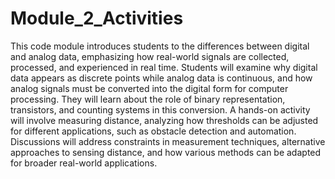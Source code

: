 # Module_2_Activities

This code module introduces students to the differences between digital and analog data, emphasizing how real-world signals are collected, processed, and experienced in real time. Students will examine why digital data appears as discrete points while analog data is continuous, and how analog signals must be converted into the digital form for computer processing. They will learn about the role of binary representation, transistors, and counting systems in this conversion. A hands-on activity will involve measuring distance, analyzing how thresholds can be adjusted for different applications, such as obstacle detection and automation. Discussions will address constraints in measurement techniques, alternative approaches to sensing distance, and how various methods can be adapted for broader real-world applications. 